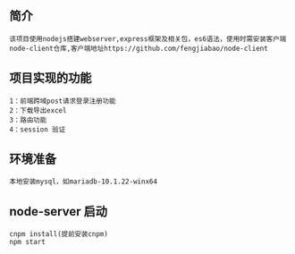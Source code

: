 ## 简介
```
该项目使用nodejs搭建webserver,express框架及相关包，es6语法，使用时需安装客户端node-client仓库,客户端地址https://github.com/fengjiabao/node-client
```
## 项目实现的功能
```
1：前端跨域post请求登录注册功能
2：下载导出excel
3：路由功能
4：session 验证
```
## 环境准备
```
本地安装mysql，如mariadb-10.1.22-winx64
```
## node-server 启动
```
cnpm install(提前安装cnpm)
npm start
```
